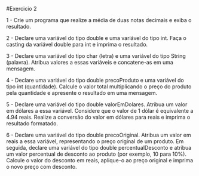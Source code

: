 #Exercicio 2
<p>
1 - Crie um programa que realize a média de duas notas decimais e exiba o resultado.

2 - Declare uma variável do tipo double e uma variável do tipo int. Faça o casting da
variável double para int e imprima o resultado.

3 - Declare uma variável do tipo char (letra) e uma variável do tipo String (palavra).
Atribua valores a essas variáveis e concatene-as em uma mensagem.

4 - Declare uma variável do tipo double precoProduto e uma variável do tipo int (quantidade).
Calcule o valor total multiplicando o preço do produto pela quantidade e apresente o
resultado em uma mensagem.

5 - Declare uma variável do tipo double valorEmDolares. Atribua um valor em dólares a essa
variável. Considere que o valor de 1 dólar é equivalente a 4.94 reais. Realize a conversão
do valor em dólares para reais e imprima o resultado formatado.

6 - Declare uma variável do tipo double precoOriginal. Atribua um valor em reais a essa variável,
representando o preço original de um produto. Em seguida, declare uma variável do tipo double
percentualDesconto e atribua um valor percentual de desconto ao produto (por exemplo, 10 para 10%).
Calcule o valor do desconto em reais, aplique-o ao preço original e imprima o novo preço com desconto.
</p>
